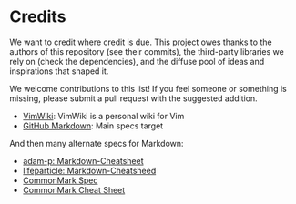 # Credits

We want to credit where credit is due.
This project owes thanks to the authors of this repository (see their commits),
the third-party libraries we rely on (check the dependencies),
and the diffuse pool of ideas and inspirations that shaped it.

We welcome contributions to this list!
If you feel someone or something is missing,
please submit a pull request with the suggested addition.

+ [VimWiki](https://github.com/vimwiki/vimwiki): VimWiki is a personal wiki for Vim 
+ [GitHub Markdown](https://docs.github.com/en/get-started/writing-on-github): Main specs target

And then many alternate specs for Markdown:

* [adam-p: Markdown-Cheatsheet](https://github.com/adam-p/markdown-here/wiki/Markdown-Cheatsheet)
* [lifeparticle: Markdown-Cheatsheed](https://github.com/lifeparticle/Markdown-Cheatsheet)
* [CommonMark Spec](https://spec.commonmark.org/)
* [CommonMark Cheat Sheet](https://commonmark.org/help/)

